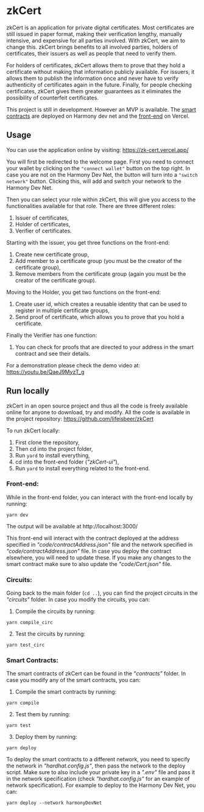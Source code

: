 # zkCert

zkCert is an application for private digital certificates. Most certificates are still issued in paper format, making their verification lengthy, manually intensive, and expensive for all parties involved. With zkCert, we aim to change this. zkCert brings benefits to all involved parties, holders of certificates, their issuers as well as people that need to verify them. 

For holders of certificates, zkCert allows them to prove that they hold a certificate without making that information publicly available. For issuers, it allows them to publish the information once and never have to verify authenticity of certificates again in the future. Finally, for people checking certificates, zkCert gives them greater guarantees as it eliminates the possibility of counterfeit certificates.

This project is still in development. However an MVP is available. The [smart contracts](https://explorer.ps.hmny.io/address/0x38aa3cac3cf2729928cd8c9e247863247b3e3754) are deployed on Harmony dev net and the [front-end](https://zk-cert.vercel.app/) on Vercel.

## Usage

You can use the application online by visiting: https://zk-cert.vercel.app/

You will first be redirected to the welcome page. First you need to connect your wallet by clicking on the `"connect wallet"` button on the top right. In case you are not on the Harmony Dev Net, the button will turn into a `"switch network"` button. Clicking this, will add and switch your network to the Harmony Dev Net.

Then you can select your role within zkCert, this will give you access to the functionalities available for that role. There are three different roles: 
1) Issuer of certificates, 
2) Holder of certificates, 
3) Verifier of certificates.

Starting with the issuer, you get three functions on the front-end: 
1) Create new certificate group, 
2) Add member to a certificate group (you must be the creator of the certificate group),
3) Remove members from the certificate group (again you must be the creator of the certificate group).

Moving to the Holder, you get two functions on the front-end:
1) Create user id, which creates a reusable identity that can be used to register in multiple certificate groups,
2) Send proof of certificate, which allows you to prove that you hold a certificate.

Finally the Verifier has one function:
1) You can check for proofs that are directed to your address in the smart contract and see their details.

For a demonstration please check the demo video at: https://youtu.be/QaeJ9MyzT_g

## Run locally

zkCert in an open source project and thus all the code is freely available online for anyone to download, try and modify. All the code is available in the project repository: https://github.com/lifeisbeer/zkCert

To run zkCert locally:
1) First clone the repository,
2) Then cd into the project folder,
3) Run `yard` to install everything,
4) cd into the front-end folder (*"zkCert-ui"*),
5) Run `yard` to install everything related to the front-end.

### Front-end:
While in the front-end folder, you can interact with the front-end locally by running:
```
yarn dev
```
The output will be available at http://localhost:3000/

This front-end will interact with the contract deployed at the address specified in *"code/contractAddress.json"* file and the network specified in *"code/contractAddress.json"* file. In case you deploy the contract elsewhere, you will need to update these. If you make any changes to the smart contract make sure to also update the *"code/Cert.json"* file. 

### Circuits:
Going back to the main folder (`cd ..`), you can find the project circuits in the *"circuits"* folder. In case you modify the circuits, you can:
1) Compile the circuits by running:
```
yarn compile_circ
```
2) Test the circuits by running:
```
yarn test_circ
```

### Smart Contracts:
The smart contracts of zkCert can be found in the *"contracts"* folder. In case you modify any of the smart contracts, you can:
1) Compile the smart contracts by running:
```
yarn compile
```
2) Test them by running:
```
yarn test
```
3) Deploy them by running:
```
yarn deploy
```
To deploy the smart contracts to a different network, you need to specify the network in *"hardhat.config.js"*, then pass the network to the deploy script. Make sure to also include your private key in a *".env"* file and pass it in the network specification (check *"hardhat.config.js"* for an example of network specification). For example to deploy to the Harmony Dev Net, you can:
```
yarn deploy --network harmonyDevNet
```
 
